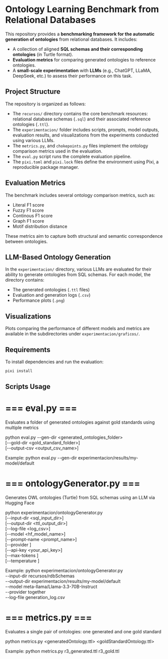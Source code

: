 # Ontology Learning Benchmark from Relational Databases

This repository provides a **benchmarking framework for the automatic generation of ontologies** from relational databases. It includes:

- A collection of aligned **SQL schemas and their corresponding ontologies** (in Turtle format).
- **Evaluation metrics** for comparing generated ontologies to reference ontologies.
- A **small-scale experimentation** with **LLMs** (e.g., ChatGPT, LLaMA, DeepSeek, etc.) to assess their performance on this task.

## Project Structure

The repository is organized as follows:

- The `recursos/` directory contains the core benchmark resources: relational database schemas (`.sql`) and their associated reference ontologies (`.ttl`).
- The `experimentacion/` folder includes scripts, prompts, model outputs, evaluation results, and visualizations from the experiments conducted using various LLMs.
- The `metrics.py`, and `chokepoints.py` files implement the ontology comparison metrics used in the evaluation.
- The `eval.py` script runs the complete evaluation pipeline.
- The `pixi.toml` and `pixi.lock` files define the environment using Pixi, a reproducible package manager.

## Evaluation Metrics

The benchmark includes several ontology comparison metrics, such as:

- Literal F1 score
- Fuzzy F1 score
- Continous F1 score
- Graph F1 score
- Motif distribution distance

These metrics aim to capture both structural and semantic correspondence between ontologies.

## LLM-Based Ontology Generation

In the `experimentacion/` directory, various LLMs are evaluated for their ability to generate ontologies from SQL schemas. For each model, the directory contains:

- The generated ontologies (`.ttl` files)
- Evaluation and generation logs (`.csv`)
- Performance plots (`.png`)

## Visualizations

Plots comparing the performance of different models and metrics are available in the subdirectories under `experimentacion/graficos/`.

## Requirements

To install dependencies and run the evaluation:

```bash
pixi install
```

## Scripts Usage
# === eval.py ===
Evaluates a folder of generated ontologies against gold standards using multiple metrics

python eval.py --gen-dir <generated_ontologies_folder> \
               [--gold-dir <gold_standard_folder>] \
               [--output-csv <output_csv_name>]

Example:
python eval.py --gen-dir experimentacion/results/my-model/default


# === ontologyGenerator.py ===
Generates OWL ontologies (Turtle) from SQL schemas using an LLM via Hugging Face

python experimentacion/ontologyGenerator.py \
  [--input-dir <sql_input_dir>] \
  [--output-dir <ttl_output_dir>] \
  [--log-file <log_csv>] \
  [--model <hf_model_name>] \
  [--prompt-name <prompt_name>] \
  [--provider <provider>] \
  [--api-key <your_api_key>] \
  [--max-tokens <int>] \
  [--temperature <float>]

Example:
python experimentacion/ontologyGenerator.py \
  --input-dir recursos/rdbSchemas \
  --output-dir experimentacion/results/my-model/default \
  --model meta-llama/Llama-3.3-70B-Instruct \
  --provider together \
  --log-file generation_log.csv


# === metrics.py ===
Evaluates a single pair of ontologies: one generated and one gold standard

python metrics.py <generatedOntology.ttl> <goldStandardOntology.ttl>

Example:
python metrics.py r3_generated.ttl r3_gold.ttl

